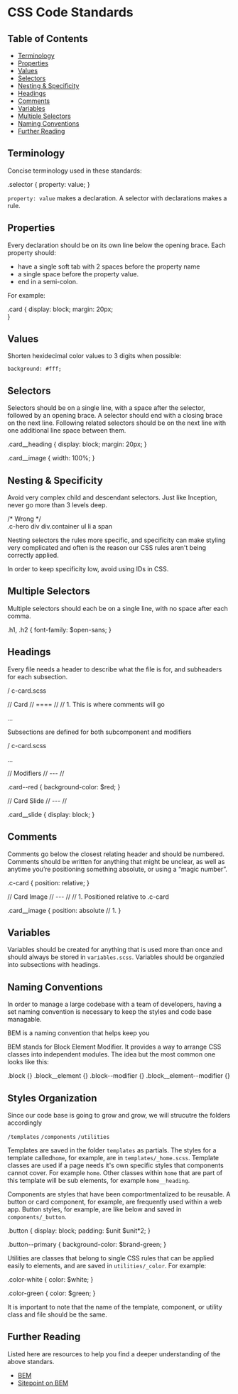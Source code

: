 # CSS Code Standards

## Table of Contents
* [Terminology](#terminology)
* [Properties](#properties)
* [Values](#values)
* [Selectors](#selectors)
* [Nesting & Specificity](#nesting-&-specificity)
* [Headings](#headings)
* [Comments](#comments)
* [Variables](#variables)
* [Multiple Selectors](#multiple-celectors)
* [Naming Conventions](#naming-conventions)
* [Further Reading](#further-reading)


## Terminology
Concise terminology used in these standards:

  .selector {
      property: value;
  }

`property: value` makes a declaration. A selector with declarations makes a rule.

## Properties
Every declaration should be on its own line below the opening brace. Each property should:

* have a single soft tab with 2 spaces before the property name 
* a single space before the property value.
* end in a semi-colon.

For example:

  .card {
    display: block;
      margin: 20px;     
  }


## Values
Shorten hexidecimal color values to 3 digits when possible:

`background: #fff;`

## Selectors
Selectors should be on a single line, with a space after the selector, followed by an opening brace. A selector should end with a closing brace on the next line. Following related selectors should be on the next line with one additional line space between them.

  .card__heading {
    display: block;
      margin: 20px;
  }
  
  .card__image {
    width: 100%;
  }
  
  
## Nesting & Specificity
Avoid very complex child and descendant selectors. Just like Inception, never go more than 3 levels deep. 
  
  /* Wrong */  
  .c-hero div div.container ul li a span 
  
Nesting selectors the rules more specific, and specificity can make styling very complicated and often is the reason our CSS rules aren't being correctly applied. 

In order to keep specificity low, avoid using IDs in CSS. 

## Multiple Selectors
Multiple selectors should each be on a single line, with no space after each comma.

  .h1,
  .h2 {
    font-family: $open-sans;
  }

## Headings
Every file needs a header to describe what the file is for, and subheaders for each subsection. 

/ c-card.scss

  // Card
  // ====
  // 
  // 1. This is where comments will go 
  
  ...
  
  
Subsections are defined for both subcomponent and modifiers

/ c-card.scss
  
  ...
  
  // Modifiers
  // ---
  //

  .card--red {
    background-color: $red;
  }
  
  
  // Card Slide
  // ---
  // 
  
  .card__slide {
    display: block;
  }
  
  
## Comments
 
Comments go below the closest relating header and should be numbered. 
Comments should be written for anything that might be unclear, as well as anytime you’re positioning something absolute, or using a “magic number”.

  .c-card {
    position: relative;
  }
  
  
  // Card Image
  // ---
  // 
  // 1. Positioned relative to .c-card
  
  .card__image {
    position: absolute // 1.
  }

  
## Variables
Variables should be created for anything that is used more than once and should always be stored in `variables.scss`.
Variables should be organzied into subsections with headings. 

## Naming Conventions
In order to manage a large codebase with a team of developers, having a set naming convention is necessary to keep the styles and code base managable.

BEM is a naming convention that helps keep you

BEM stands for Block Element Modifier. It provides a way to arrange CSS classes into independent modules. The idea but the most common one looks like this:

  .block {}
  .block__element {}
  .block--modifier {}
  .block__element--modifier {}

## Styles Organization

Since our code base is going to grow and grow, we will strucutre the folders accordingly

  `/templates`
  `/components`
  `/utilities`

Templates are saved in the folder `templates` as partials. The styles for a template called`home`, for example, are in `templates/_home.scss`. Template classes are used if a page needs it's own specific styles that components cannot cover. For example `home`. Other classes within `home` that are part of this template will be sub elements, for example `home__heading`.

Components are styles that have been comportmentalized to be reusable. A button or card component, for example, are frequently used within a web app. Button styles, for example, are like below and saved in `components/_button`.

  .button {
    display: block;
    padding: $unit $unit*2;
  }

  .button--primary {
    background-color: $brand-green;
  }

Utilities are classes that belong to single CSS rules that can be applied easily to elements, and are saved in `utilities/_color`. For example:
  
  .color-white {
    color: $white;
  }

  .color-green {
    color: $green;
  }

It is important to note that the name of the template, component, or utility class and file should be the same. 

## Further Reading

Listed here are resources to help you find a deeper understanding of the above standars. 
* [BEM](http://getbem.com/introduction/)
* [Sitepoint on BEM](https://www.sitepoint.com/bem-smacss-advice-from-developers/)

